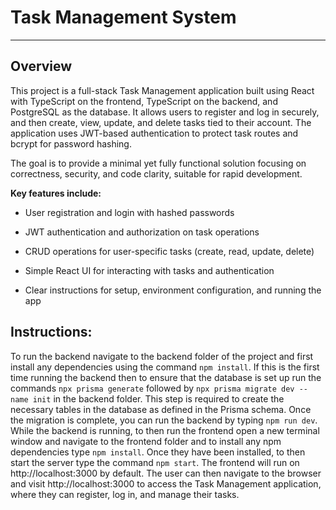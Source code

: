 # Task Management System
---

## Overview
This project is a full-stack Task Management application built using React with TypeScript on the frontend, TypeScript on the backend, and PostgreSQL as the database. It allows users to register and log in securely, and then create, view, update, and delete tasks tied to their account. The application uses JWT-based authentication to protect task routes and bcrypt for password hashing.

The goal is to provide a minimal yet fully functional solution focusing on correctness, security, and code clarity, suitable for rapid development.

**Key features include:**

- User registration and login with hashed passwords

- JWT authentication and authorization on task operations

- CRUD operations for user-specific tasks (create, read, update, delete)

- Simple React UI for interacting with tasks and authentication

- Clear instructions for setup, environment configuration, and running the app

## Instructions:
To run the backend navigate to the backend folder of the project and first install any dependencies using the command `npm install`. If this is the first time running the backend then to ensure that the database is set up run the commands `npx prisma generate` followed by `npx prisma migrate dev --name init` in the backend folder. This step is required to create the necessary tables in the database as defined in the Prisma schema. Once the migration is complete, you can run the backend by typing `npm run dev`. While the backend is running, to then run the frontend open a new terminal window and navigate to the frontend folder and to install any npm dependencies type `npm install`. Once they have been installed, to then start the server type the command `npm start`. The frontend will run on http://localhost:3000 by default. The user can then navigate to the browser and visit http://localhost:3000 to access the Task Management application, where they can register, log in, and manage their tasks.
